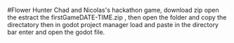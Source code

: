 #Flower Hunter 
Chad and Nicolas's hackathon game, download zip open the estract the firstGameDATE-TIME.zip , then open the folder and copy the directatory then in godot project manager load and paste in the directory bar enter and open the godot file.

